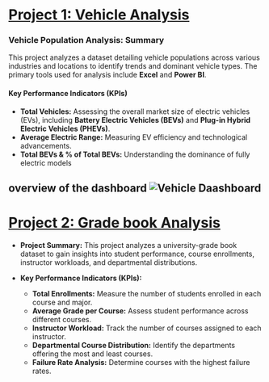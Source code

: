 
# [Project 1: Vehicle Analysis](https://github.com/Ajagbe-olaoluwa/Vehicle-analysis)
### Vehicle Population Analysis: Summary 

This project analyzes a dataset detailing vehicle populations across various industries and locations to identify trends and dominant vehicle types. The primary tools used for analysis include **Excel** and **Power BI**.  

#### **Key Performance Indicators (KPIs)**  
- **Total Vehicles:** Assessing the overall market size of electric vehicles (EVs), including **Battery Electric Vehicles (BEVs)** and **Plug-in Hybrid Electric Vehicles (PHEVs)**.  
- **Average Electric Range:** Measuring EV efficiency and technological advancements.  
- **Total BEVs & % of Total BEVs:** Understanding the dominance of fully electric models
## overview of the dashboard ![Vehicle Daashboard](https://github.com/user-attachments/assets/c6ef53b7-296c-4763-8af8-c148dd9e40b2)


# [Project 2: Grade book Analysis](https://github.com/Ajagbe-olaoluwa/Student-Gradebook)
- **Project Summary:** This project analyzes a university-grade book dataset to gain insights into student performance, course enrollments, instructor workloads, and departmental distributions.  

- **Key Performance Indicators (KPIs):**  
  - **Total Enrollments:** Measure the number of students enrolled in each course and major.
  - **Average Grade per Course:** Assess student performance across different courses.  
  - **Instructor Workload:** Track the number of courses assigned to each instructor.  
  - **Departmental Course Distribution:** Identify the departments offering the most and least courses.  
  - **Failure Rate Analysis:** Determine courses with the highest failure rates.

